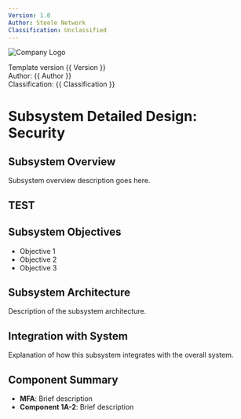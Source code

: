 ```yaml
---
Version: 1.0
Author: Steele Network
Classification: Unclassified
---
```


![Company Logo](/common_images/companylogo.png)


Template version {{ Version }}<br>
Author: {{ Author }}<br>
Classification: {{ Classification }}<br>

# Subsystem Detailed Design: Security


## Subsystem Overview
Subsystem overview description goes here.

## TEST 


## Subsystem Objectives
- Objective 1
- Objective 2
- Objective 3

## Subsystem Architecture
Description of the subsystem architecture.

## Integration with System
Explanation of how this subsystem integrates with the overall system.

## Component Summary
- **MFA**: Brief description
- **Component 1A-2**: Brief description

